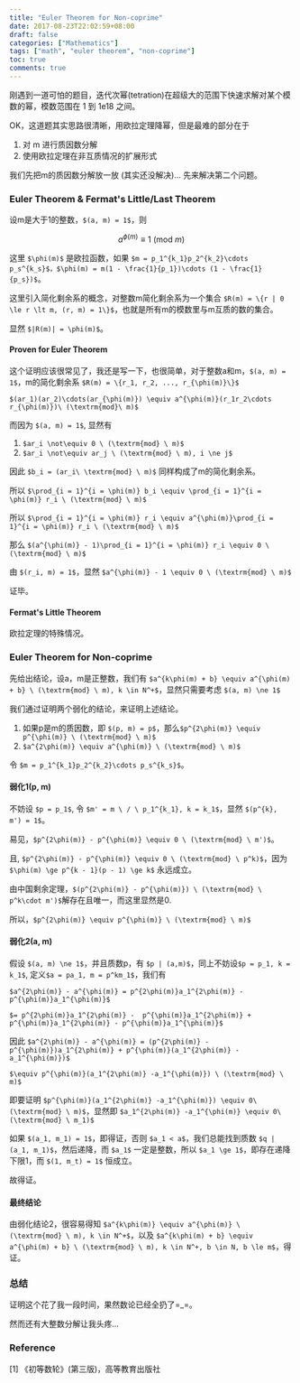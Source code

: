 ```yaml
---
title: "Euler Theorem for Non-coprime"
date: 2017-08-23T22:02:59+08:00
draft: false
categories: ["Mathematics"]
tags: ["math", "euler theorem", "non-coprime"]
toc: true
comments: true
---
```


刚遇到一道可怕的题目，迭代次幂(tetration)在超级大的范围下快速求解对某个模数的幂，模数范围在 1 到 1e18 之间。

OK，这道题其实思路很清晰，用欧拉定理降幂，但是最难的部分在于

1. 对 m 进行质因数分解
2. 使用欧拉定理在非互质情况的扩展形式

我们先把m的质因数分解放一放 (其实还没解决)... 先来解决第二个问题。

### Euler Theorem & Fermat's Little/Last Theorem

设m是大于1的整数，`$(a, m) = 1$`，则

$$a^{\phi(m)} \equiv 1 \ (\textrm{mod}\ m)$$

这里 `$\phi(m)$` 是欧拉函数，如果 `$m = p_1^{k_1}p_2^{k_2}\cdots p_s^{k_s}$，$\phi(m) = m(1 - \frac{1}{p_1})\cdots (1 - \frac{1}{p_s})$`。

这里引入简化剩余系的概念，对整数m简化剩余系为一个集合 `$R(m) = \{r | 0 \le r \lt m, (r, m) = 1\}$`，也就是所有m的模数里与m互质的数的集合。

显然 `$|R(m)| = \phi(m)$`。

#### Proven for Euler Theorem

这个证明应该很常见了，我还是写一下，也很简单，对于整数a和m，`$(a, m) = 1$`，m的简化剩余系 `$R(m) = \{r_1, r_2, ..., r_{\phi(m)}\}$`

`$(ar_1)(ar_2)\cdots(ar_{\phi(m)}) \equiv a^{\phi(m)}(r_1r_2\cdots r_{\phi(m)})\ (\textrm{mod}\ m)$`

而因为 `$(a, m) = 1$`, 显然有

1. `$ar_i \not\equiv 0 \ (\textrm{mod} \ m)$`
2. `$ar_i \not\equiv ar_j \ (\textrm{mod} \ m), i \ne j$`

因此 `$b_i = (ar_i\ \textrm{mod} \ m)$` 同样构成了m的简化剩余系。

所以 `$\prod_{i = 1}^{i = \phi(m)} b_i \equiv \prod_{i = 1}^{i = \phi(m)} r_i \ (\textrm{mod} \ m)$`

所以 `$\prod_{i = 1}^{i = \phi(m)} r_i \equiv a^{\phi(m)}\prod_{i = 1}^{i = \phi(m)} r_i \ (\textrm{mod} \ m)$`

那么 `$(a^{\phi(m)} - 1)\prod_{i = 1}^{i = \phi(m)} r_i \equiv 0 \ (\textrm{mod} \ m)$`

由 `$(r_i, m) = 1$`，显然 `$a^{\phi(m)} - 1 \equiv 0 \ (\textrm{mod} \ m)$`

证毕。

#### Fermat's Little Theorem

欧拉定理的特殊情况。


### Euler Theorem for Non-coprime

先给出结论，设a，m是正整数，我们有 `$a^{k\phi(m) + b} \equiv a^{\phi(m) + b} \ (\textrm{mod} \ m), k \in N^+$`，显然只需要考虑 `$(a, m) \ne 1$`

我们通过证明两个弱化的结论，来证明上述结论。

1. 如果p是m的质因数，即 `$(p, m) = p$`，那么`$p^{2\phi(m)} \equiv p^{\phi(m)} \ (\textrm{mod} \ m)$`
2. `$a^{2\phi(m)} \equiv a^{\phi(m)} \ (\textrm{mod} \ m)$`

令 `$m = p_1^{k_1}p_2^{k_2}\cdots p_s^{k_s}$`。

#### 弱化1(p, m)

不妨设 `$p = p_1$`, 令 `$m' = m \ / \ p_1^{k_1}, k = k_1$`，显然 `$(p^{k}, m') = 1$`。

易见，`$p^{2\phi(m)} - p^{\phi(m)} \equiv 0 \ (\textrm{mod} \ m')$`。

且, `$p^{2\phi(m)} - p^{\phi(m)} \equiv 0 \ (\textrm{mod} \ p^k)$`，因为 `$\phi(m) \ge p^{k - 1}(p - 1) \ge k$` 永远成立。

由中国剩余定理，`$(p^{2\phi(m)} - p^{\phi(m)}) \ (\textrm{mod} \ p^k\cdot m')$`解存在且唯一，而这里显然是0.

所以，`$p^{2\phi(m)} \equiv p^{\phi(m)} \ (\textrm{mod} \ m)$`

#### 弱化2(a, m)

假设 `$(a, m) \ne 1$`，并且质数p，有 `$p | (a,m)$`，同上不妨设`$p = p_1, k = k_1$`, 定义`$a = pa_1, m = p^km_1$`，我们有

`$a^{2\phi(m)} - a^{\phi(m)} = p^{2\phi(m)}a_1^{2\phi(m)} - p^{\phi(m)}a_1^{\phi(m)}$`

`$= p^{2\phi(m)}a_1^{2\phi(m)} -  p^{\phi(m)}a_1^{2\phi(m)} + p^{\phi(m)}a_1^{2\phi(m)} - p^{\phi(m)}a_1^{\phi(m)}$`

因此 `$a^{2\phi(m)} - a^{\phi(m)} = (p^{2\phi(m)} - p^{\phi(m)})a_1^{2\phi(m)} + p^{\phi(m)}(a_1^{2\phi(m)} -a_1^{\phi(m)})$`

`$\equiv p^{\phi(m)}(a_1^{2\phi(m)} -a_1^{\phi(m)}) \ (\textrm{mod} \ m)$`

即要证明 `$p^{\phi(m)}(a_1^{2\phi(m)} -a_1^{\phi(m)}) \equiv 0\ (\textrm{mod} \ m)$`，显然即 `$a_1^{2\phi(m)} -a_1^{\phi(m)} \equiv 0\ (\textrm{mod} \ m_1)$`

如果 `$(a_1, m_1) = 1$`，即得证，否则 `$a_1 < a$`，我们总能找到质数 `$q | (a_1, m_1)$`，然后递降，而 `$a_1$` 一定是整数，所以 `$a_1 \ge 1$`，即存在递降下限1，而 `$(1, m_t) = 1$` 恒成立。

故得证。

#### 最终结论

由弱化结论2，很容易得知 `$a^{k\phi(m)} \equiv a^{\phi(m)} \ (\textrm{mod} \ m), k \in N^+$`，以及 `$a^{k\phi(m) + b} \equiv a^{\phi(m) + b} \ (\textrm{mod} \ m), k \in N^+, b \in N, b \le m$`，得证。

### 总结

证明这个花了我一段时间，果然数论已经全扔了=_=。

然而还有大整数分解让我头疼...

### Reference

[1] 《初等数轮》(第三版)，高等教育出版社
